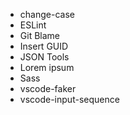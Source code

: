 * change-case
* ESLint
* Git Blame
* Insert GUID
* JSON Tools
* Lorem ipsum
* Sass
* vscode-faker
* vscode-input-sequence
